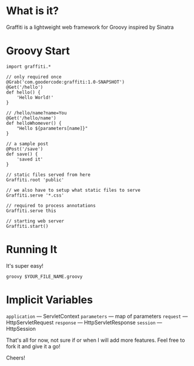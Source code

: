 What is it?
===========
Graffiti is a lightweight web framework for Groovy inspired by Sinatra


Groovy Start
=============

    import graffiti.*

    // only required once
    @Grab('com.goodercode:graffiti:1.0-SNAPSHOT')
    @Get('/hello')
    def hello() {
        'Hello World!'
    }

    // /hello/name?name=You
    @Get('/hello/name')
    def helloWhomever() {
        "Hello ${parameters[name]}"
    }

    // a sample post
    @Post('/save')
    def save() {
        'saved it'
    }

    // static files served from here
    Graffiti.root 'public'

    // we also have to setup what static files to serve
    Graffiti.serve '*.css'

    // required to process annotations
    Graffiti.serve this

    // starting web server
    Graffiti.start()


Running It
===========

It's super easy!

    groovy $YOUR_FILE_NAME.groovy


Implicit Variables
===================

`application` — ServletContext
`parameters` — map of parameters
`request` — HttpServletRequest
`response` — HttpServletResponse
`session` — HttpSession


That's all for now, not sure if or when I will add more features. Feel free to fork it and give it a go!

Cheers!